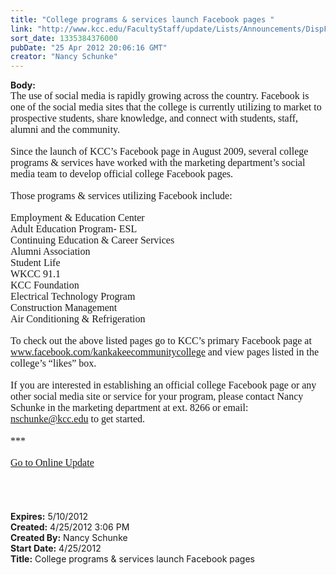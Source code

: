 ```yaml
---
title: "College programs & services launch Facebook pages "
link: "http://www.kcc.edu/FacultyStaff/update/Lists/Announcements/DispForm.aspx?ID=687"
sort_date: 1335384376000
pubDate: "25 Apr 2012 20:06:16 GMT"
creator: "Nancy Schunke"
---
```


<div><b>Body:</b> <div class="ExternalClassBFB11BB4BB1E423AB03CB505034F564A">
<div>
<p style="margin:0in 0in 0pt" class="MsoNormal"><font size="3" face="Calibri">The use of social media is rapidly growing across the country. Facebook is one of the social media sites that the college is currently utilizing to market to prospective students, share knowledge, and connect with students, staff, alumni and the community.</font></p>
<p style="margin:0in 0in 0pt" class="MsoNormal"><font size="3" face="Calibri"></font> </p>
<p style="margin:0in 0in 0pt" class="MsoNormal"><font size="3" face="Calibri">Since the launch of KCC’s Facebook page in August 2009, several college programs &amp; services have worked with the marketing department’s social media team to develop official college Facebook pages. </font></p>
<p style="margin:0in 0in 0pt" class="MsoNormal"><font size="3" face="Calibri"></font> </p>
<p style="margin:0in 0in 0pt" class="MsoNormal"><font size="3" face="Calibri">Those programs &amp; services utilizing Facebook include:</font></p>
<p style="margin:0in 0in 0pt" class="MsoNormal"><font size="3" face="Calibri"></font> </p>
<p style="margin:0in 0in 0pt" class="MsoNormal"><font size="3" face="Calibri">Employment &amp; Education Center </font></p>
<p style="margin:0in 0in 0pt" class="MsoNormal"><font size="3" face="Calibri">Adult Education Program- ESL</font></p>
<p style="margin:0in 0in 0pt" class="MsoNormal"><font size="3" face="Calibri">Continuing Education &amp; Career Services</font></p>
<p style="margin:0in 0in 0pt" class="MsoNormal"><font size="3" face="Calibri">Alumni Association</font></p>
<p style="margin:0in 0in 0pt" class="MsoNormal"><font size="3" face="Calibri">Student Life</font></p>
<p style="margin:0in 0in 0pt" class="MsoNormal"><font size="3" face="Calibri">WKCC 91.1</font></p>
<p style="margin:0in 0in 0pt" class="MsoNormal"><font size="3" face="Calibri">KCC Foundation</font></p>
<p style="margin:0in 0in 0pt" class="MsoNormal"><font size="3" face="Calibri">Electrical Technology Program</font></p>
<p style="margin:0in 0in 0pt" class="MsoNormal"><font size="3" face="Calibri">Construction Management</font></p>
<p style="margin:0in 0in 0pt" class="MsoNormal"><font size="3" face="Calibri">Air Conditioning &amp; Refrigeration</font></p>
<p style="margin:0in 0in 0pt" class="MsoNormal"><font size="3" face="Calibri"></font> </p>
<p style="margin:0in 0in 0pt" class="MsoNormal"><font size="3" face="Calibri">To check out the above listed pages go to KCC’s primary Facebook page at <a href="http://www.facebook.com/kankakeecommunitycollege">www.facebook.com/kankakeecommunitycollege</a> and view pages listed in the college’s “likes” box.</font></p>
<p style="margin:0in 0in 0pt" class="MsoNormal"><font size="3" face="Calibri"></font> </p>
<p style="margin:0in 0in 0pt" class="MsoNormal"><font size="3" face="Calibri">If you are interested in establishing an official college Facebook page or any other social media site or service for your program, please contact Nancy Schunke in the marketing department at ext. 8266 or email: <a href="mailto:nschunke@kcc.edu">nschunke@kcc.edu</a> to get started. </font></p>
<p style="margin:0in 0in 0pt" class="MsoNormal"><font size="3" face="Calibri"></font> </p>
<p style="margin:0in 0in 0pt" class="MsoNormal"><font size="3" face="Calibri">***</font></p>
<p style="margin:0in 0in 0pt" class="MsoNormal"><font size="3" face="Calibri"></font> </p>
<p style="margin:0in 0in 0pt" class="MsoNormal"><font size="3" face="Calibri"><a href="/FacultyStaff/update/Pages/dailyupdate.aspx">Go to Online Update</a></font><font size="3" face="Calibri"></font></p>
<p style="margin:0in 0in 0pt" class="MsoNormal"><font size="3" face="Calibri"></font> </p>
<p style="margin:0in 0in 0pt" class="MsoNormal"><font size="3" face="Calibri"></font> </p>
<p style="margin:0in 0in 0pt" class="MsoNormal"><font size="3" face="Calibri"></font> </p>
<p style="margin:0in 0in 0pt" class="MsoNormal"><font size="3" face="Calibri"></font> </p></div></div></div>
<div><b>Expires:</b> 5/10/2012</div>
<div><b>Created:</b> 4/25/2012 3:06 PM</div>
<div><b>Created By:</b> Nancy Schunke</div>
<div><b>Start Date:</b> 4/25/2012</div>
<div><b>Title:</b> College programs &amp; services launch Facebook pages </div>
